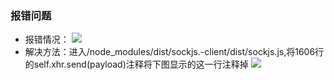 ### 报错问题
+ 报错情况：
![](https://img-blog.csdnimg.cn/2020061019464222.png)
+ 解决方法：进入/node_modules/dist/sockjs.-client/dist/sockjs.js,将1606行的self.xhr.send(payload)注释将下图显示的这一行注释掉
![](https://img-blog.csdnimg.cn/20200610194930471.png)